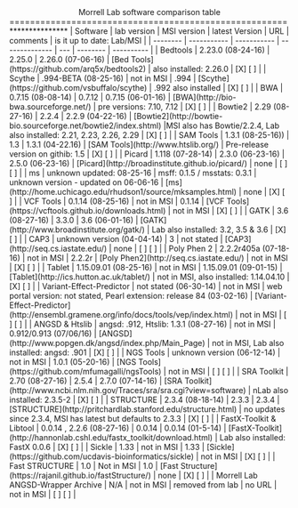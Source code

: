 <center>Morrell Lab software comparison table</center>
======================================================
***************
| Software | lab version | MSI version | latest Version | URL | comments | is it up to date: Lab/MSI |
| -------- | ----------- | ----------- | -------------- | --- | -------- | ---------- |
| Bedtools | 2.23.0 (08-24-16) | 2.25.0 | 2.26.0 (07-06-16) | [Bed Tools](https://github.com/arq5x/bedtools2) | also installed: 2.26.0 | [X] [ ] |
| Scythe | .994-BETA (08-25-16) | not in MSI | .994 | [Scythe](https://github.com/vsbuffalo/scythe) | .992 also installed | [X] [ ] |
| BWA | 0.7.15 (08-08-14) | 0.7.12 | 0.7.15 (06-01-16) | [BWA](http://bio-bwa.sourceforge.net/) | pre versions: 7.10, 7.12 | [X] [ ] |
| Bowtie2 | 2.29 (08-27-16) | 2.2.4 | 2.2.9 (04-22-16) | [Bowtie2](http://bowtie-bio.sourceforge.net/bowtie2/index.shtml) |MSI also has Bowtie/2.2.4, Lab also installed: 2.21, 2.23, 2.26, 2.29 | [X] [ ] | 
| SAM Tools | 1.3.1 (08-25-16)) | 1.3 | 1.3.1 (04-22.16) | [SAM Tools](http://www.htslib.org/) | Pre-release version on githib: 1.5 | [X] [ ] |
| Picard | 1.118 (07-28-14) | 2.3.0 (06-23-16) | 2.5.0 (06-23-16) | [Picard](http://broadinstitute.github.io/picard/) | none | [ ] [ ] |
| ms | unknown updated: 08-25-16 | msff: 0.1.5 / msstats: 0.3.1 | unknown version - updated on 06-06-16 | [ms](http://home.uchicago.edu/rhudson1/source/mksamples.html) | none | [X] [ ] |
| VCF Tools | 0.1.14 (08-25-16) | not in MSI | 0.1.14 | [VCF Tools](https://vcftools.github.io/downloads.html) | not in MSI | [X] [ ] |
| GATK | 3.6 (08-27-16) | 3.3.0 | 3.6 (06-01-16) | [GATK](http://www.broadinstitute.org/gatk/) | Lab also installed: 3.2, 3.5 & 3.6 | [X] [ ] |
| CAP3 | unknown version (04-04-14) | 3 | not stated | [CAP3](http://seq.cs.iastate.edu/) | none | [ ] [ ] |
| Poly Phen 2 | 2.2.2r405a (07-18-16) | not in MSI | 2.2.2r | [Poly Phen2](http://seq.cs.iastate.edu/) | not in MSI | [X] [ ] |
| Tablet | 1.15.09.01 (08-25-16) | not in MSI | 1.15.09.01 (09-01-15) | [Tablet](http://ics.hutton.ac.uk/tablet/) | not in MSI, also installed: 1.14.04.10 | [X] [ ] |
| Variant-Effect-Predictor | not stated (06-30-14) | not in MSI | web portal version: not stated, Pearl extension: release 84 (03-02-16) | [Variant-Effect-Predictor](http://ensembl.gramene.org/info/docs/tools/vep/index.html) | not in MSI | [ ] [ ] |
| ANGSD & Htslib | angsd: .912, Htslib: 1.3.1 (08-27-16) | not in MSI | 0.912/0.913 (07/06/16) | [ANGSD](http://www.popgen.dk/angsd/index.php/Main_Page) | not in MSI, Lab also installed: angsd: .901 | [X] [ ] | 
| NGS Tools | unknown version (06-12-14) | not in MSI | 1.0.1 (05-20-16) | [NGS Tools](https://github.com/mfumagalli/ngsTools) | not in MSI | [ ] [ ] | 
| SRA Toolkit | 2.70 (08-27-16) | 2.5.4 | 2.7.0 (07-14-16) | [SRA Toolkit](http://www.ncbi.nlm.nih.gov/Traces/sra/sra.cgi?view=software) | nLab also installed: 2.3.5-2 | [X] [ ] |
| STRUCTURE | 2.3.4 (08-18-14) | 2.3.3 | 2.3.4 | [STRUCTURE](http://pritchardlab.stanford.edu/structure.html) | no updates since 2.3.4, MSI has latest but defaults to 2.3.3 | [X] [ ] |
| FastX-Toolkit & Libtool | 0.0.14 , 2.2.6 (08-27-16) | 0.0.14 | 0.0.14 (01-5-14) | [FastX-Toolkit](http://hannonlab.cshl.edu/fastx_toolkit/download.html) | Lab also installed: FastX 0.0.6 | [X] [ ] | 
| Sickle | 1.33 | not in MSI | 1.33 | [Sickle](https://github.com/ucdavis-bioinformatics/sickle) | not in MSI | [X] [ ] | 
| Fast STRUCTURE | 1.0 | Not in MSI | 1.0 | [Fast Structure](https://rajanil.github.io/fastStructure/) | none | [X] [ ] |
| Morrell Lab ANGSD-Wrapper Archive | N/A | not in MSI | removed from lab | no URL | not in MSI | [ ] [ ] | 